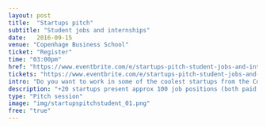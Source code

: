 ```yaml
---
layout: post
title:  "Startups pitch"
subtitle: "Student jobs and internships"
date:   2016-09-15
venue: "Copenhage Business School"
ticket: "Register"
time: "03:00pm"
href: "https://www.eventbrite.com/e/startups-pitch-student-jobs-and-internships-tickets-26719266044"
tickets: "https://www.eventbrite.com/e/startups-pitch-student-jobs-and-internships-tickets-26719266044"
intro: "Do you want to work in some of the coolest startups from the Copenhagen region? Then this event is for you!"
description: "+20 startups present approx 100 job positions (both paid and unpaid), primarily part-time commercial positions (marketing, PR, sales, business development, management). The pitches will be followed by networking sessions, where you can talk to representatives from the startups."
type: "Pitch session"
image: "img/startupspitchstudent_01.png"
free: "true"
---
```

<!-- fill in the URL of your event host page if you haven't enough information for a detail page, so the event link won't point on the detail page at all -->
